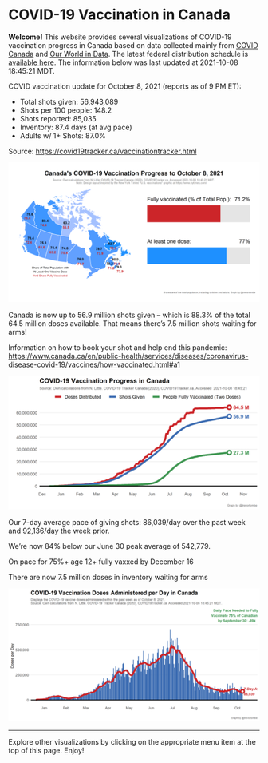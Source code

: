 COVID-19 Vaccination in Canada
==============================

**Welcome!** This website provides several visualizations of COVID-19
vaccination progress in Canada based on data collected mainly from
[COVID Canada](https://covid19tracker.ca/vaccinationtracker.html) and
[Our World in Data](https://ourworldindata.org/covid-vaccinations). The
latest federal distribution schedule is [available
here](https://www.canada.ca/en/public-health/services/diseases/2019-novel-coronavirus-infection/prevention-risks/covid-19-vaccine-treatment/vaccine-rollout.html).
The information below was last updated at 2021-10-08 18:45:21 MDT.

COVID vaccination update for October 8, 2021 (reports as of 9 PM ET):

-   Total shots given: 56,943,089
-   Shots per 100 people: 148.2
-   Shots reported: 85,035
-   Inventory: 87.4 days (at avg pace)
-   Adults w/ 1+ Shots: 87.0%

Source:
<a href="https://covid19tracker.ca/vaccinationtracker.html" class="uri">https://covid19tracker.ca/vaccinationtracker.html</a>

![](Plots/plot_main.png)

Canada is now up to 56.9 million shots given – which is 88.3% of the
total 64.5 million doses available. That means there’s 7.5 million shots
waiting for arms!

Information on how to book your shot and help end this pandemic:
<a href="https://www.canada.ca/en/public-health/services/diseases/coronavirus-disease-covid-19/vaccines/how-vaccinated.html#a1" class="uri">https://www.canada.ca/en/public-health/services/diseases/coronavirus-disease-covid-19/vaccines/how-vaccinated.html#a1</a>

![](Plots/plot_total.png)

Our 7-day average pace of giving shots: 86,039/day over the past week
and 92,136/day the week prior.

We’re now 84% below our June 30 peak average of 542,779.

On pace for 75%+ age 12+ fully vaxxed by December 16

There are now 7.5 million doses in inventory waiting for arms

![](Plots/pace_national.png)

------------------------------------------------------------------------

Explore other visualizations by clicking on the appropriate menu item at
the top of this page. Enjoy!
